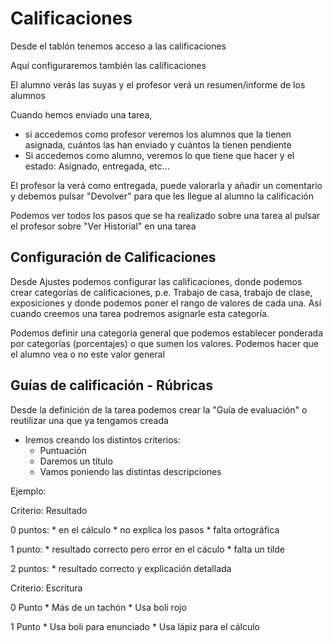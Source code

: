 # Calificaciones

Desde el tablón  tenemos acceso a las calificaciones

Aquí configuraremos también las calificaciones


El alumno verás las suyas y el profesor verá un resumen/informe de los alumnos

 Cuando hemos enviado una tarea, 

* si accedemos como profesor veremos los alumnos que la tienen asignada, cuántos las han enviado y cuántos la tienen pendiente
* Si accedemos como alumno, veremos lo que tiene que hacer y el estado: Asignado, entregada, etc... 

El profesor la verá como entregada, puede valorarla y añadir un comentario y debemos pulsar "Devolver" para que les llegue al alumno la calificación


Podemos ver todos los pasos que se ha realizado sobre una tarea al pulsar el profesor sobre "Ver Historial" en una tarea

## Configuración de Calificaciones

Desde Ajustes podemos configurar las calificaciones, donde podemos crear categorías de calificaciones, p.e. Trabajo de casa, trabajo de clase, exposiciones y donde podemos poner el rango de valores de cada una. Así cuando creemos una tarea podremos asignarle esta categoría.

Podemos definir una categoría general que podemos establecer ponderada por categorías (porcentajes) o que sumen los valores. Podemos hacer que el alumno vea o no este valor general

## Guías de calificación - Rúbricas

Desde la definición de la tarea podemos crear la "Guía de evaluación" o reutilizar una que ya tengamos creada

* Iremos creando los distintos criterios:
    * Puntuación
    * Daremos un título
    * Vamos poniendo las distintas descripciones

Ejemplo:

Criterio: Resultado

0 puntos: 
    * en el cálculo
    * no explica los pasos
    * falta ortográfica

1 punto:
    * resultado correcto pero error en el cáculo
    * falta un tilde

2 puntos:
    * resultado correcto y explicación detallada


Criterio: Escritura

0 Punto
    * Más de un tachón
    * Usa boli rojo

1 Punto
    * Usa boli para enunciado
    * Usa lápiz para el cálculo